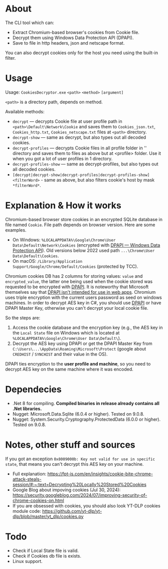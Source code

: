 # About

The CLI tool which can:
- Extract Chromium-based browser's cookies from Cookie file.
- Decrypt them using Windows Data Protection API (DPAPI).
- Save to file in http headers, json and netscape format.

You can also decrypt cookies only for the host you need using the built-in filter.

# Usage

Usage: `CookiesDecryptor.exe` `<path>` `<method>` `[argument]`

`<path>` is a directory path, depends on method.

Available methods:<br/>
- `decrypt` — decrypts Cookie file at user profile path in `<path>\Default\Network\Cookie` and saves them to `Cookies_json.txt`, `Cookies_http.txt`, `Cookies_netscape.txt` files at `<path>` directory.<br/>
- `decrypt-show` — same as decrypt, but also types out all decoded cookies.<br/>
- `decrypt-profiles` — decrypts Cookie files in all profile folder in '<path>' directory and saves them to files as above but at <path>\<profile> folder. Use it when you got a lot of user profiles in 1 directory.<br/>
- `decrypt-profiles-show` — same as decrypt-profiles, but also types out all decoded cookies.<br/>
- `[decrypt|decrypt-show|decrypt-profiles|decrypt-profiles-show]` `<filterWord>`  - same as above, but also filters cookie's host by mask `*filterWord*`.

# Explanation & How it works

Chromium-based browser store cookies in an encrypted SQLite database in file named `Cookie`. File path depends on browser version. Here are some examples.

- On Windows: `%LOCALAPPDATA%\Google\Chrome\User Data\Default\Network\Cookies` (encrypted with [DPAPI — Windows Data Protection API](https://learn.microsoft.com/en-us/dotnet/standard/security/how-to-use-data-protection)). Old versions below 2022 used path `...\Chrome\User Data\Default\Cookies`.
- On macOS: `/Library/Application Support/Google/Chrome/Default/Cookies` (protected by TCC).

Chromium cookies DB has 2 columns for storing values: `value` and `encrypted_value`, the latter one being used when the cookie stored was requested to be encrypted with [DPAPI](https://learn.microsoft.com/en-us/dotnet/standard/security/how-to-use-data-protection). It is noteworthy that Microsoft themselves say that [DPAPI isn't intended for use in web apps](https://learn.microsoft.com/en-us/aspnet/core/security/data-protection/introduction?view=aspnetcore-9.0#:~:text=The%20Windows%20data%20protection%20API%20%28DPAPI%29%20isn%27t%20intended%20for%20use%20in%20web%20apps). Chromium uses triple encryption with the current users password as seed on windows machines. In order to decrypt AES key in C#, you should use [DPAPI](https://learn.microsoft.com/en-us/dotnet/standard/security/how-to-use-data-protection) or have DPAPI Master Key, otherwise you can't decrypt your local cookie file.

So the steps are:
1. Access the cookie database and the encryption key (e.g., the AES key in the `Local State` file on Windows which is located at `%LOCALAPPDATA%\Google\Chrome\User Data\Default\`).
2. Decrypt the AES key using DPAPI or get the DPAPI Master Key from `C:\Users\...\AppData\Roaming\Microsoft\Protect` (google about `CREDHIST` / `SYNCHIST` and their value in the OS).

DPAPI ties encryption to the **user profile and machine**, so you need to decrypt AES key on the same machine where it was encoded.

# Dependecies 

- .Net 8 for compiling. **Compiled binaries in release already contains all .Net libraries.** 
- Nugget: Microsoft.Data.Sqlite (6.0.4 or higher). Tested on 9.0.8.
- Nugget: System.Security.Cryptography.ProtectedData (6.0.0 or higher). Tested on 9.0.8.

# Notes, other stuff and sources

If you got an exception `0x8009000b: Key not valid for use in specific state`, that means you can't decrypt this AES key on your machine.

- Full explanation: https://fpt-is.com/en/insights/cookie-bite-chrome-attack-steals-session/#:~:text=Decrypting%20Locally%20Stored%20Cookies
- Google Blog about impoving cookies (Jul 30, 2024): https://security.googleblog.com/2024/07/improving-security-of-chrome-cookies-on.html
- If you are obsessed with cookies, you should also look YT-DLP cookies module code: https://github.com/yt-dlp/yt-dlp/blob/master/yt_dlp/cookies.py

# Todo
- Check if Local State file is valid.
- Check if Cookies db file is exists.
- Linux support.
